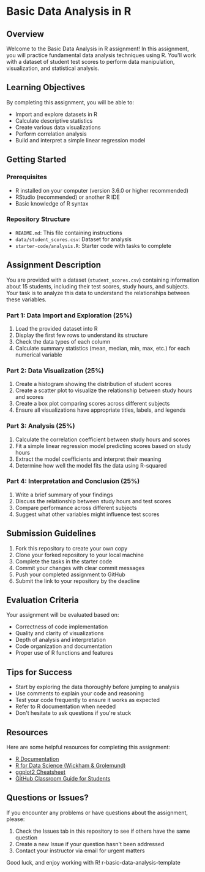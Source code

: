 # Basic Data Analysis in R

## Overview
Welcome to the Basic Data Analysis in R assignment! In this assignment, you will practice fundamental data analysis techniques using R. You'll work with a dataset of student test scores to perform data manipulation, visualization, and statistical analysis.

## Learning Objectives
By completing this assignment, you will be able to:
- Import and explore datasets in R
- Calculate descriptive statistics
- Create various data visualizations
- Perform correlation analysis
- Build and interpret a simple linear regression model

## Getting Started

### Prerequisites
- R installed on your computer (version 3.6.0 or higher recommended)
- RStudio (recommended) or another R IDE
- Basic knowledge of R syntax

### Repository Structure
- `README.md`: This file containing instructions
- `data/student_scores.csv`: Dataset for analysis
- `starter-code/analysis.R`: Starter code with tasks to complete

## Assignment Description

You are provided with a dataset (`student_scores.csv`) containing information about 15 students, including their test scores, study hours, and subjects. Your task is to analyze this data to understand the relationships between these variables.

### Part 1: Data Import and Exploration (25%)
1. Load the provided dataset into R
2. Display the first few rows to understand its structure
3. Check the data types of each column
4. Calculate summary statistics (mean, median, min, max, etc.) for each numerical variable

### Part 2: Data Visualization (25%)
1. Create a histogram showing the distribution of student scores
2. Create a scatter plot to visualize the relationship between study hours and scores
3. Create a box plot comparing scores across different subjects
4. Ensure all visualizations have appropriate titles, labels, and legends

### Part 3: Analysis (25%)
1. Calculate the correlation coefficient between study hours and scores
2. Fit a simple linear regression model predicting scores based on study hours
3. Extract the model coefficients and interpret their meaning
4. Determine how well the model fits the data using R-squared

### Part 4: Interpretation and Conclusion (25%)
1. Write a brief summary of your findings
2. Discuss the relationship between study hours and test scores
3. Compare performance across different subjects
4. Suggest what other variables might influence test scores

## Submission Guidelines

1. Fork this repository to create your own copy
2. Clone your forked repository to your local machine
3. Complete the tasks in the starter code
4. Commit your changes with clear commit messages
5. Push your completed assignment to GitHub
6. Submit the link to your repository by the deadline

## Evaluation Criteria

Your assignment will be evaluated based on:
- Correctness of code implementation
- Quality and clarity of visualizations
- Depth of analysis and interpretation
- Code organization and documentation
- Proper use of R functions and features

## Tips for Success

- Start by exploring the data thoroughly before jumping to analysis
- Use comments to explain your code and reasoning
- Test your code frequently to ensure it works as expected
- Refer to R documentation when needed
- Don't hesitate to ask questions if you're stuck

## Resources

Here are some helpful resources for completing this assignment:

- [R Documentation](https://www.rdocumentation.org/)
- [R for Data Science (Wickham & Grolemund)](https://r4ds.had.co.nz/)
- [ggplot2 Cheatsheet](https://github.com/rstudio/cheatsheets/blob/master/data-visualization-2.1.pdf)
- [GitHub Classroom Guide for Students](https://github.com/jfiksel/github-classroom-for-students)

## Questions or Issues?

If you encounter any problems or have questions about the assignment, please:
1. Check the Issues tab in this repository to see if others have the same question
2. Create a new Issue if your question hasn't been addressed
3. Contact your instructor via email for urgent matters

Good luck, and enjoy working with R! r-basic-data-analysis-template
